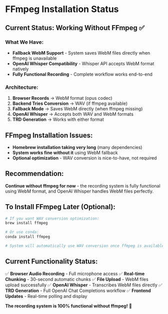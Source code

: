# FFmpeg Installation Status

## Current Status: **Working Without FFmpeg** ✅

### What We Have:
- **Fallback WebM Support** - System saves WebM files directly when ffmpeg is unavailable
- **OpenAI Whisper Compatibility** - Whisper API accepts WebM format natively
- **Fully Functional Recording** - Complete workflow works end-to-end

### Architecture:
1. **Browser Records** → WebM format (opus codec)
2. **Backend Tries Conversion** → WAV (if ffmpeg available)
3. **Fallback Mode** → Saves WebM directly (when ffmpeg missing)
4. **OpenAI Whisper** → Accepts both WAV and WebM formats
5. **TRD Generation** → Works with either format

## FFmpeg Installation Issues:
- **Homebrew installation taking very long** (many dependencies)
- **System works fine without it** using WebM fallback
- **Optional optimization** - WAV conversion is nice-to-have, not required

## Recommendation:
**Continue without ffmpeg for now** - the recording system is fully functional using WebM format, and OpenAI Whisper handles WebM files perfectly.

## To Install FFmpeg Later (Optional):
```bash
# If you want WAV conversion optimization:
brew install ffmpeg

# Or use conda:
conda install ffmpeg

# System will automatically use WAV conversion once ffmpeg is available
```

## Current Functionality Status:
✅ **Browser Audio Recording** - Full microphone access
✅ **Real-time Chunking** - 30-second automatic chunks
✅ **File Upload** - WebM files upload successfully
✅ **OpenAI Whisper** - Transcribes WebM files directly
✅ **TRD Generation** - Full OpenAI Chat Completions workflow
✅ **Frontend Updates** - Real-time polling and display

**The recording system is 100% functional without ffmpeg!** 🎉
